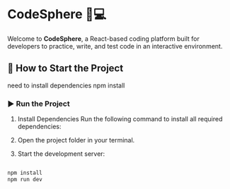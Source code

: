 # CodeSphere 🧠💻

Welcome to **CodeSphere**, a React-based coding platform built for developers to practice, write, and test code in an interactive environment.

## 🚀 How to Start the Project

 need to install dependencies
npm install

### ▶️ Run the Project
1. Install Dependencies
    Run the following command to install all required dependencies:
2. Open the project folder in your terminal.

3. Start the development server:



```bash

npm install
npm run dev
